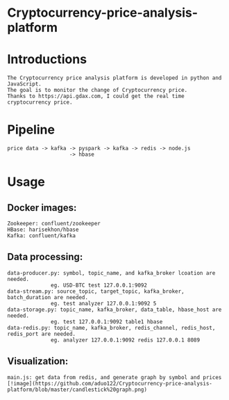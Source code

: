 # Cryptocurrency-price-analysis-platform
Introductions
========
    The Cryptocurrency price analysis platform is developed in python and JavaScript. 
    The goal is to monitor the change of Cryptocurrency price. 
    Thanks to https://api.gdax.com, I could get the real time cryptocurrency price.

Pipeline
====
    price data -> kafka -> pyspark -> kafka -> redis -> node.js
                        -> hbase

Usage
====
Docker images:
----
    Zookeeper: confluent/zookeeper
    HBase: harisekhon/hbase
    Kafka: confluent/kafka

Data processing:
----
    data-producer.py: symbol, topic_name, and kafka_broker lcoation are needed.
                  eg. USD-BTC test 127.0.0.1:9092
    data-stream.py: source_topic, target_topic, kafka_broker, batch_duration are needed.
                  eg. test analyzer 127.0.0.1:9092 5
    data-storage.py: topic_name, kafka_broker, data_table, hbase_host are needed.
                  eg. test 127.0.0.1:9092 table1 hbase
    data-redis.py: topic_name, kafka_broker, redis_channel, redis_host, redis_port are needed.
                  eg. analyzer 127.0.0.1:9092 redis 127.0.0.1 8089
Visualization:
----
    main.js: get data from redis, and generate graph by symbol and prices
    [!image](https://github.com/aduo122/Cryptocurrency-price-analysis-platform/blob/master/candlestick%20graph.png)
    
